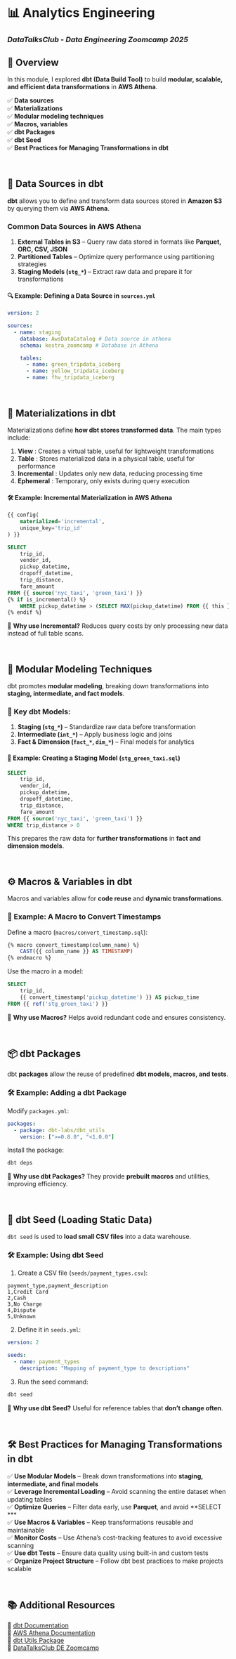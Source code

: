 # **📊 Analytics Engineering**  

### *DataTalksClub - Data Engineering Zoomcamp 2025*
 

## **📌 Overview**

 In this module, I explored **dbt (Data Build Tool)** to build **modular, scalable, and efficient data transformations** in **AWS Athena**. 

✅ **Data sources** <br>
✅ **Materializations** <br>
✅ **Modular modeling techniques** <br>
✅ **Macros, variables**  <br>
✅ **dbt Packages**  
✅ **dbt Seed**  
✅ **Best Practices for Managing Transformations in dbt**

<br>

## **📌 Data Sources in dbt**
**dbt** allows you to define and transform data sources stored in **Amazon S3** by querying them via **AWS Athena**.

### **Common Data Sources in AWS Athena**
1. **External Tables in S3** – Query raw data stored in formats like **Parquet, ORC, CSV, JSON**  
2. **Partitioned Tables** – Optimize query performance using partitioning strategies  
3. **Staging Models (`stg_*`)** – Extract raw data and prepare it for transformations  

#### **🔍 Example: Defining a Data Source in `sources.yml`**
```yml
version: 2

sources:
  - name: staging
    database: AwsDataCatalog # Data source in athena
    schema: kestra_zoomcamp # Database in Athena

    tables:
      - name: green_tripdata_iceberg
      - name: yellow_tripdata_iceberg
      - name: fhv_tripdata_iceberg
```

<br>

## **🔄 Materializations in dbt**
Materializations define **how dbt stores transformed data**. The main types include:

1. **View** : Creates a virtual table, useful for lightweight transformations  
2. **Table** : Stores materialized data in a physical table, useful for performance  
3. **Incremental** : Updates only new data, reducing processing time  
4. **Ephemeral** : Temporary, only exists during query execution  

#### **🛠️ Example: Incremental Materialization in AWS Athena**
```sql
{{ config(
    materialized='incremental',
    unique_key='trip_id'
) }}

SELECT 
    trip_id,
    vendor_id,
    pickup_datetime,
    dropoff_datetime,
    trip_distance,
    fare_amount
FROM {{ source('nyc_taxi', 'green_taxi') }}
{% if is_incremental() %}
    WHERE pickup_datetime > (SELECT MAX(pickup_datetime) FROM {{ this }})
{% endif %}
```
🔹 **Why use Incremental?** Reduces query costs by only processing new data instead of full table scans.

<br>

## **🧩 Modular Modeling Techniques**
dbt promotes **modular modeling**, breaking down transformations into **staging, intermediate, and fact models**.

### **🌟 Key dbt Models:**
1. **Staging (`stg_*`)** – Standardize raw data before transformation  
2. **Intermediate (`int_*`)** – Apply business logic and joins  
3. **Fact & Dimension (`fact_*`, `dim_*`)** – Final models for analytics  

#### **📌 Example: Creating a Staging Model (`stg_green_taxi.sql`)**
```sql
SELECT 
    trip_id,
    vendor_id,
    pickup_datetime,
    dropoff_datetime,
    trip_distance,
    fare_amount
FROM {{ source('nyc_taxi', 'green_taxi') }}
WHERE trip_distance > 0
```
This prepares the raw data for **further transformations** in **fact and dimension models**.

<br>

## **⚙️ Macros & Variables in dbt**
Macros and variables allow for **code reuse** and **dynamic transformations**.

### **🔧 Example: A Macro to Convert Timestamps**
Define a macro (`macros/convert_timestamp.sql`):
```sql
{% macro convert_timestamp(column_name) %}
    CAST({{ column_name }} AS TIMESTAMP)
{% endmacro %}
```
Use the macro in a model:
```sql
SELECT 
    trip_id,
    {{ convert_timestamp('pickup_datetime') }} AS pickup_time
FROM {{ ref('stg_green_taxi') }}
```
🔹 **Why use Macros?** Helps avoid redundant code and ensures consistency.

<br>

## **📦 dbt Packages**
dbt **packages** allow the reuse of predefined **dbt models, macros, and tests**.

### **🛠️ Example: Adding a dbt Package**
Modify `packages.yml`:
```yml
packages:
  - package: dbt-labs/dbt_utils
    version: [">=0.8.0", "<1.0.0"]
```
Install the package:
```sh
dbt deps
```
🔹 **Why use dbt Packages?** They provide **prebuilt macros** and utilities, improving efficiency.

<br>

## **📝 dbt Seed (Loading Static Data)**
`dbt seed` is used to **load small CSV files** into a data warehouse.

### **🛠️ Example: Using dbt Seed**
1. Create a CSV file (`seeds/payment_types.csv`):
```csv
payment_type,payment_description
1,Credit Card
2,Cash
3,No Charge
4,Dispute
5,Unknown
```
2. Define it in `seeds.yml`:
```yml
version: 2

seeds:
  - name: payment_types
    description: "Mapping of payment_type to descriptions"
```
3. Run the seed command:
```sh
dbt seed
```
🔹 **Why use dbt Seed?** Useful for reference tables that **don’t change often**.

<br>

## **🛠️ Best Practices for Managing Transformations in dbt**
✅ **Use Modular Models** – Break down transformations into **staging, intermediate, and final models**  
✅ **Leverage Incremental Loading** – Avoid scanning the entire dataset when updating tables  
✅ **Optimize Queries** – Filter data early, use **Parquet**, and avoid **SELECT ***  
✅ **Use Macros & Variables** – Keep transformations reusable and maintainable  
✅ **Monitor Costs** – Use Athena’s cost-tracking features to avoid excessive scanning  
✅ **Use dbt Tests** – Ensure data quality using built-in and custom tests  
✅ **Organize Project Structure** – Follow dbt best practices to make projects scalable  

<br>

## **📚 Additional Resources**
📖 [dbt Documentation](https://docs.getdbt.com/)  
📖 [AWS Athena Documentation](https://docs.aws.amazon.com/athena/latest/ug/)  
📖 [dbt Utils Package](https://hub.getdbt.com/dbt-labs/dbt_utils/)  
📖 [DataTalksClub DE Zoomcamp](https://github.com/DataTalksClub/data-engineering-zoomcamp)
